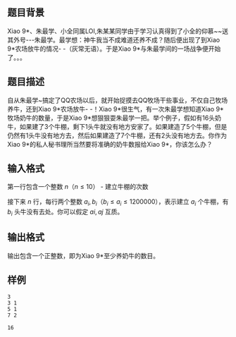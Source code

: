 ## 题目背景


Xiao 9\*、朱最学、小全同属LOI,朱某某同学由于学习认真得到了小全的仰慕~~送其外号---朱最学。最学想：神牛我当不成难道还养不成？随后便出现了到Xiao 9\*农场放牛的情况- -（灰常无语）。于是Xiao 9\*与朱最学间的一场战争便开始了。。。

## 题目描述

自从朱最学~搞定了QQ农场以后，就开始捉摸去QQ牧场干些事业，不仅自己牧场养牛，还到Xiao 9\*农场放牛- -！Xiao 9\*很生气，有一次朱最学想知道Xiao 9\*牧场奶牛的数量，于是Xiao 9\*想狠狠耍朱最学一把。举个例子，假如有16头奶牛，如果建了3个牛棚，剩下1头牛就没有地方安家了。如果建造了5个牛棚，但是仍然有1头牛没有地方去，然后如果建造了7个牛棚，还有2头没有地方去。你作为Xiao 9\*的私人秘书理所当然要将准确的奶牛数报给Xiao 9\*，你该怎么办？

## 输入格式

第一行包含一个整数 $n$（$n \leq 10$） - 建立牛棚的次数

接下来 $n$ 行，每行两个整数 $a_i,b_i$（$b_i \leq a_i \leq 1200000$），表示建立 $a_i$ 个牛棚，有 $b_i$ 头牛没有去处。你可以假定 $ai,aj$ 互质。

## 输出格式

输出包含一个正整数，即为Xiao 9\*至少养奶牛的数目。



## 样例

```input1
3
3 1
5 1
7 2
```

```output1
16
```


